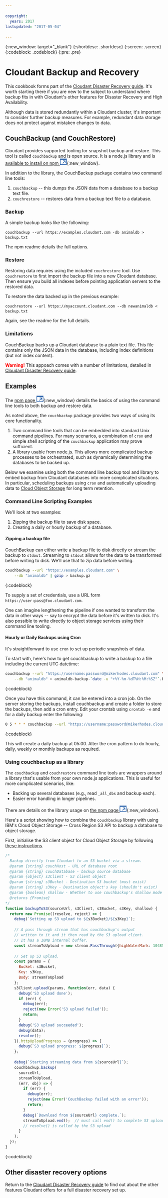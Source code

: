 ```yaml
---

copyright:
  years: 2017
lastupdated: "2017-05-04"

---
```


{:new_window: target="_blank"}
{:shortdesc: .shortdesc}
{:screen: .screen}
{:codeblock: .codeblock}
{:pre: .pre}

<!-- Acrolinx: 2017-MM-DD -->

# Cloudant Backup and Recovery

This cookbook forms part of the [Cloudant Disaster Recovery guide](disaster-recovery-and-backup.html). It's worth starting there if you are new to the subject to understand where backup fits in with Cloudant's other features for Disaster Recovery and High Availability.

Although data is stored redundantly within a Cloudant cluster, it's important to consider further backup measures. For example, redundant data storage does not protect against mistaken changes to data.

## CouchBackup (and CouchRestore)

Cloudant provides supported tooling for snapshot backup and restore. This tool is called `couchbackup` and is open source. It is a node.js library and is [available to install on npm ![External link icon](../images/launch-glyph.svg "External link icon")][1]{:new_window}.

In addition to the library, the CouchBackup package contains two command line tools:

1. `couchbackup` -- this dumps the JSON data from a database to a backup text file.
2. `couchrestore` -- restores data from a backup text file to a database.

### Backup

A simple backup looks like the following:

    couchbackup --url https://examples.cloudant.com -db animaldb > backup.txt

The npm readme details the full options.

### Restore

Restoring data requires using the included `couchrestore` tool. Use `couchrestore` to first import the backup file into a new Cloudant database. Then ensure you build all indexes before pointing application servers to the restored data.

To restore the data backed up in the previous example:

    couchrestore --url https://myaccount.cloudant.com --db newanimaldb < backup.txt

Again, see the readme for the full details.

### Limitations

CouchBackup backs up a Cloudant database to a plain text file. This file contains only the JSON data in the database, including index definitions (but not index content).

<strong style="color:red;">Warning!</strong> This appoach comes with a number of limitations, detailed in [Cloudant Disaster Recovery guide](disaster-recovery-and-backup.html).

## Examples

The [npm page ![External link icon](../images/launch-glyph.svg "External link icon")][1]{:new_window} details the basics of using the command line tools to both backup and restore data.

As noted above, the `couchbackup` package provides two ways of using its core functionality.

1.	Two command line tools that can be embedded into standard Unix command pipelines. For many scenarios, a combination of `cron` and simple shell scripting of the `couchbackup` application may prove sufficient.
2.	A library usable from node.js. This allows more complicated backup processes to be orchestrated, such as dynamically determining the databases to be backed up.

Below we examine using both the command line backup tool and library to embed backup from Cloudant databases into more complicated situations. In particular, scheduling backups using `cron` and automatically uploading data to [Cloud Object Storage](http://www-03.ibm.com/software/products/en/object-storage-public) for long term retention.

[1]: https://www.npmjs.com/package/couchbackup

### Command Line Scripting Examples

We'll look at two examples:

1.	Zipping the backup file to save disk space.
2.	Creating a daily or hourly backup of a database.

#### Zipping a backup file

CouchBackup can either write a backup file to disk directly or stream the backup to `stdout`. Streaming to `stdout` allows for the data to be transformed before writing to disk. We'll use that to zip data before writing.

```sh
couchbackup --url "https://examples.cloudant.com" \
	--db "animaldb" | gzip > backup.gz
```
{:codeblock}

To supply a set of credentials, use a URL form `https://user:pass@foo.cloudant.com`.

One can imagine lengthening the pipeline if one wanted to transform the data in other ways -- say to encrypt the data before it's written to disk. It's also possible to write directly to object storage services using their command line tooling.

#### Hourly or Daily Backups using Cron

It's straightforward to use `cron` to set up periodic snapshots of data.

To start with, here's how to get couchbackup to write a backup to a file including the current UTC datetime:

```sh
couchbackup --url "https://username:password@mikerhodes.cloudant.com" \
	--db "animaldb" > animaldb-backup-`date -u "+%Y-%m-%dT%H:%M:%SZ"`.bak
```
{:codeblock}

Once you have this command, it can be entered into a cron job. On the server storing the backups, install couchbackup and create a folder to store the backups, then add a cron entry. Edit your crontab using `crontab -e` and for a daily backup enter the following:

```sh
0 5 * * * couchbackup --url "https://username:password@mikerhodes.cloudant.com" --db "animaldb" > /path/to/folder/animaldb-backup-`date -u "+%Y-%m-%dT%H:%M:%SZ"`.bak
```
{:codeblock}

This will create a daily backup at 05:00. Alter the cron pattern to do hourly, daily, weekly or monthly backups as required.

### Using couchbackup as a library

The `couchbackup` and `couchrestore` command line tools are wrappers around a library that's usable from your own node.js applications. This is useful for more complicated scenarios, like:

*	Backing up several databases (e.g., read `_all_dbs` and backup each).
*	Easier error handling in longer pipelines.

There are details on the library usage on [the npm page ![External link icon](../images/launch-glyph.svg "External link icon")][1]{:new_window}.

Here's a script showing how to combine the `couchbackup` library with using IBM's Cloud Object Storage -- Cross Region S3 API to backup a database to object storage.

First, initialise the S3 client object for Cloud Object Storage by following [these instructions][cosclient].

[cosclient]: https://developer.ibm.com/recipes/tutorials/cloud-object-storage-s3-api-intro/

```javascript
/*
  Backup directly from Cloudant to an S3 bucket via a stream.
  @param {string} couchHost - URL of database root
  @param {string} couchDatabase - backup source database
  @param {object} s3Client - S3 client object
  @param {string} s3Bucket - Destination S3 bucket (must exist)
  @param {string} s3Key - Destination object's key (shouldn't exist)
  @param {boolean} shallow - Whether to use couchbackup's shallow mode
  @returns {Promise}
*/
function backupToS3(sourceUrl, s3Client, s3Bucket, s3Key, shallow) {
  return new Promise((resolve, reject) => {
    debug(`Setting up S3 upload to ${s3Bucket}/${s3Key}`);

    // A pass through stream that has couchbackup's output
    // written to it and it then read by the S3 upload client.
    // It has a 10MB internal buffer.
    const streamToUpload = new stream.PassThrough({highWaterMark: 10485760});

    // Set up S3 upload.
    const params = {
      Bucket: s3Bucket,
      Key: s3Key,
      Body: streamToUpload
    };
    s3Client.upload(params, function(err, data) {
      debug('S3 upload done');
      if (err) {
        debug(err);
        reject(new Error('S3 upload failed'));
        return;
      }
      debug('S3 upload succeeded');
      debug(data);
      resolve();
    }).httpUploadProgress = (progress) => {
      debug(`S3 upload progress: ${progress}`);
    };

    debug(`Starting streaming data from ${sourceUrl}`);
    couchbackup.backup(
      sourceUrl,
      streamToUpload,
      (err, obj) => {
        if (err) {
          debug(err);
          reject(new Error('CouchBackup failed with an error'));
          return;
        }
        debug(`Download from ${sourceUrl} complete.`);
        streamToUpload.end();  // must call end() to complete S3 upload.
        // resolve() is called by the S3 upload
      }
    );
  });
}
```
{:codeblock}

## Other disaster recovery options

Return to the [Cloudant Disaster Recovery guide](disaster-recovery-and-backup.html) to find out about the other features Cloudant offers for a full disaster recovery set up.
